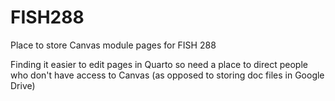 # FISH288
Place to store Canvas module pages for FISH 288

Finding it easier to edit pages in Quarto so need a place to direct people who don't have access to Canvas (as opposed to storing doc files in Google Drive)
